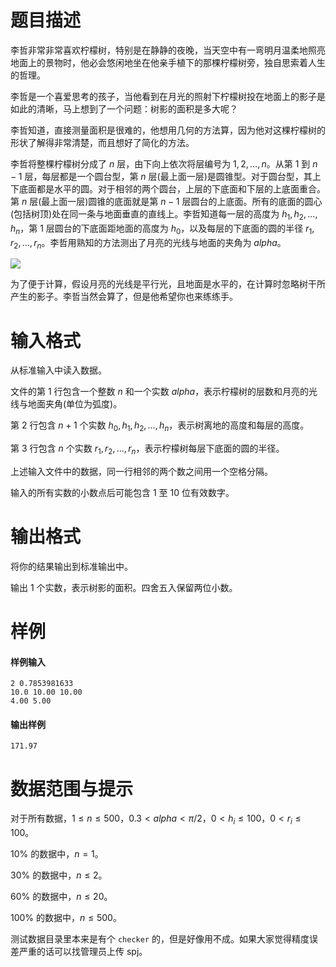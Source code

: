 
# 题目描述

李哲非常非常喜欢柠檬树，特别是在静静的夜晚，当天空中有一弯明月温柔地照亮地面上的景物时，他必会悠闲地坐在他亲手植下的那棵柠檬树旁，独自思索着人生的哲理。

李哲是一个喜爱思考的孩子，当他看到在月光的照射下柠檬树投在地面上的影子是如此的清晰，马上想到了一个问题：树影的面积是多大呢？

李哲知道，直接测量面积是很难的，他想用几何的方法算，因为他对这棵柠檬树的形状了解得非常清楚，而且想好了简化的方法。

李哲将整棵柠檬树分成了 $n$ 层，由下向上依次将层编号为 $1,2,\ldots,n$。从第 $1$ 到 $n-1$ 层，每层都是一个圆台型，第 $n$ 层(最上面一层)是圆锥型。对于圆台型，其上下底面都是水平的圆。对于相邻的两个圆台，上层的下底面和下层的上底面重合。第 $n$ 层(最上面一层)圆锥的底面就是第 $n-1$ 层圆台的上底面。所有的底面的圆心(包括树顶)处在同一条与地面垂直的直线上。李哲知道每一层的高度为 $h_1,h_2,\ldots,h_n$，第 $1$ 层圆台的下底面距地面的高度为 $h_0$，以及每层的下底面的圆的半径 $r_1,r_2,\ldots,r_n$。李哲用熟知的方法测出了月亮的光线与地面的夹角为 $alpha$。

![](source/guoj/1246/img/aHR0cHM6Ly93d3cud2p5eXkudG9wL3dwLWNvbnRlbnQvdXBsb2Fkcy8yMDE5LzA2LzIwMTkwNjIzMTczNS5wbmc=.png)

为了便于计算，假设月亮的光线是平行光，且地面是水平的，在计算时忽略树干所产生的影子。李哲当然会算了，但是他希望你也来练练手。


# 输入格式

从标准输入中读入数据。

文件的第 $1$ 行包含一个整数 $n$ 和一个实数 $alpha$，表示柠檬树的层数和月亮的光线与地面夹角(单位为弧度)。

第 $2$ 行包含 $n+1$ 个实数 $h_0,h_1,h_2,\ldots,h_n$，表示树离地的高度和每层的高度。

第 $3$ 行包含 $n$ 个实数 $r_1,r_2,\ldots,r_n$，表示柠檬树每层下底面的圆的半径。

上述输入文件中的数据，同一行相邻的两个数之间用一个空格分隔。

输入的所有实数的小数点后可能包含 $1$ 至 $10$ 位有效数字。

# 输出格式

将你的结果输出到标准输出中。

输出 $1$ 个实数，表示树影的面积。四舍五入保留两位小数。

# 样例

#### 样例输入
```plain
2 0.7853981633
10.0 10.00 10.00
4.00 5.00
```

#### 输出样例
```plain
171.97
```


# 数据范围与提示

对于所有数据，$1\le n\le 500$，$0.3<alpha<\pi/2$，$0<h_i\le 100$，$0<r_i\le 100$。

$10\%$ 的数据中，$n=1$。

$30\%$ 的数据中，$n\le 2$。

$60\%$ 的数据中，$n\le 20$。

$100\%$ 的数据中，$n\le 500$。

测试数据目录里本来是有个 `checker` 的，但是好像用不成。如果大家觉得精度误差严重的话可以找管理员上传 spj。


